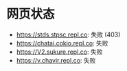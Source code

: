 # 网页状态
- https://stds.stpsc.repl.co: 失败 (403)
- https://chatai.cokio.repl.co: 失败
- https://V2.sukure.repl.co: 失败
- https://v.chavir.repl.co: 失败
